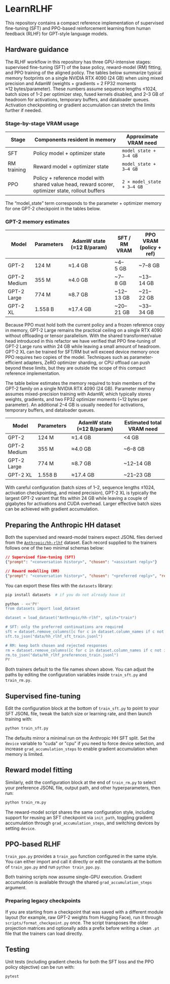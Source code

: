 # LearnRLHF

This repository contains a compact reference implementation of supervised fine-tuning (SFT) and PPO-based reinforcement learning from human feedback (RLHF) for GPT-style language models.

## Hardware guidance

The RLHF workflow in this repository has three GPU-intensive stages: supervised fine-tuning (SFT) of the base policy, reward-model (RM) fitting, and PPO training of the aligned policy. The tables below summarize typical memory footprints on a single NVIDIA RTX 4090 (24 GB) when using mixed precision and AdamW (weights + gradients + 2 FP32 moments ≈12 bytes/parameter). These numbers assume sequence lengths ≤1024, batch sizes of 1–2 per optimizer step, fused kernels disabled, and 2–3 GB of headroom for activations, temporary buffers, and dataloader queues. Activation checkpointing or gradient accumulation can stretch the limits further if needed.

### Stage-by-stage VRAM usage

| Stage        | Components resident in memory | Approximate VRAM need |
|--------------|--------------------------------|-----------------------|
| SFT          | Policy model + optimizer state | `model_state + 3–4 GB` |
| RM training  | Reward model + optimizer state | `model_state + 3–4 GB` |
| PPO          | Policy + reference model with shared value head, reward scorer, optimizer state, rollout buffers | `2 × model_state + 3–4 GB` |

The “model_state” term corresponds to the parameter + optimizer memory for one GPT-2 checkpoint in the tables below.

### GPT-2 memory estimates

| Model        | Parameters | AdamW state (≈12 B/param) | SFT / RM VRAM | PPO VRAM (policy + ref) |
|--------------|------------|---------------------------|---------------|-------------------------|
| GPT-2        | 124 M      | ≈1.4 GB                  | ~4–5 GB       | ~7–8 GB                 |
| GPT-2 Medium | 355 M      | ≈4.0 GB                  | ~7–8 GB       | ~13–14 GB               |
| GPT-2 Large  | 774 M      | ≈8.7 GB                  | ~12–13 GB     | ~21–22 GB               |
| GPT-2 XL     | 1.558 B    | ≈17.4 GB                 | ~20–21 GB     | ~33–34 GB               |

Because PPO must hold both the current policy and a frozen reference copy in memory, GPT-2 Large remains the practical ceiling on a single RTX 4090 without offloading or tensor parallelism. With the shared transformer/value head introduced in this refactor we have verified that PPO fine-tuning of GPT-2 Large runs within 24 GB while leaving a small amount of headroom. GPT-2 XL can be trained for SFT/RM but will exceed device memory once PPO requires two copies of the model. Techniques such as parameter-efficient adapters, ZeRO optimizer sharding, or CPU offload can push beyond these limits, but they are outside the scope of this compact reference implementation.

The table below estimates the memory required to train members of the GPT-2 family on a single NVIDIA RTX 4090 (24 GB). Parameter memory assumes mixed-precision training with AdamW, which typically stores weights, gradients, and two FP32 optimizer moments (~12 bytes per parameter). An additional 2–4 GB is usually needed for activations, temporary buffers, and dataloader queues.

| Model        | Parameters | AdamW state (≈12 B/param) | Estimated total VRAM need |
|--------------|------------|---------------------------|---------------------------|
| GPT-2        | 124 M      | ≈1.4 GB                  | <4 GB                     |
| GPT-2 Medium | 355 M      | ≈4.0 GB                  | ~6–8 GB                  |
| GPT-2 Large  | 774 M      | ≈8.7 GB                  | ~12–14 GB                |
| GPT-2 XL     | 1.558 B    | ≈17.4 GB                 | ~21–23 GB                |

With careful configuration (batch sizes of 1–2, sequence lengths ≤1024, activation checkpointing, and mixed precision), GPT-2 XL is typically the largest GPT-2 variant that fits within 24 GB while leaving a couple of gigabytes for activations and CUDA overhead. Larger effective batch sizes can be achieved with gradient accumulation.

## Preparing the Anthropic HH dataset

Both the supervised and reward-model trainers expect JSONL files derived from the
[`Anthropic/hh-rlhf`](https://huggingface.co/datasets/Anthropic/hh-rlhf)
dataset. Each record supplied to the trainers follows one of the two minimal
schemas below:

```json
// Supervised fine-tuning (SFT)
{"prompt": "<conversation history>", "chosen": "<assistant reply>"}

// Reward modelling (RM)
{"prompt": "<conversation history>", "chosen": "<preferred reply>", "rejected": "<dispreferred reply>"}
```

You can export these files with the `datasets` library:

```bash
pip install datasets  # if you do not already have it

python - <<'PY'
from datasets import load_dataset

dataset = load_dataset("Anthropic/hh-rlhf", split="train")

# SFT: only the preferred continuations are required
sft = dataset.remove_columns([c for c in dataset.column_names if c not in {"prompt", "chosen"}])
sft.to_json("data/hh_rlhf_sft_train.jsonl")

# RM: keep both chosen and rejected responses
rm = dataset.remove_columns([c for c in dataset.column_names if c not in {"prompt", "chosen", "rejected"}])
rm.to_json("data/hh_rlhf_preferences_train.jsonl")
PY
```

Both trainers default to the file names shown above. You can adjust the paths by
editing the configuration variables inside `train_sft.py` and `train_rm.py`.

## Supervised fine-tuning

Edit the configuration block at the bottom of `train_sft.py` to point to your
SFT JSONL file, tweak the batch size or learning rate, and then launch training
with:

```bash
python train_sft.py
```

The defaults mirror a minimal run on the Anthropic HH SFT split. Set the
`device` variable to "cuda" or "cpu" if you need to force device selection, and
increase `grad_accumulation_steps` to enable gradient accumulation when memory
is limited.

## Reward model fitting

Similarly, edit the configuration block at the end of `train_rm.py` to select
your preference JSONL file, output path, and other hyperparameters, then run:

```bash
python train_rm.py
```

The reward-model script shares the same configuration style, including support
for reusing an SFT checkpoint via `init_path`, toggling gradient accumulation
through `grad_accumulation_steps`, and switching devices by setting `device`.

## PPO-based RLHF

`train_ppo.py` provides a `train_ppo` function configured in the same style. You
can either import and call it directly or edit the constants at the bottom of
`train_ppo.py` and run `python train_ppo.py`.

Both training scripts now assume single-GPU execution. Gradient accumulation is
available through the shared `grad_accumulation_steps` argument.

### Preparing legacy checkpoints

If you are starting from a checkpoint that was saved with a different module
layout (for example, raw GPT-2 weights from Hugging Face), run it through
`scripts/format_checkpoint.py` once. The script transposes the older projection
matrices and optionally adds a prefix before writing a clean `.pt` file that the
trainers can load directly.

## Testing

Unit tests (including gradient checks for both the SFT loss and the PPO policy objective) can be run with:

```bash
pytest
```
